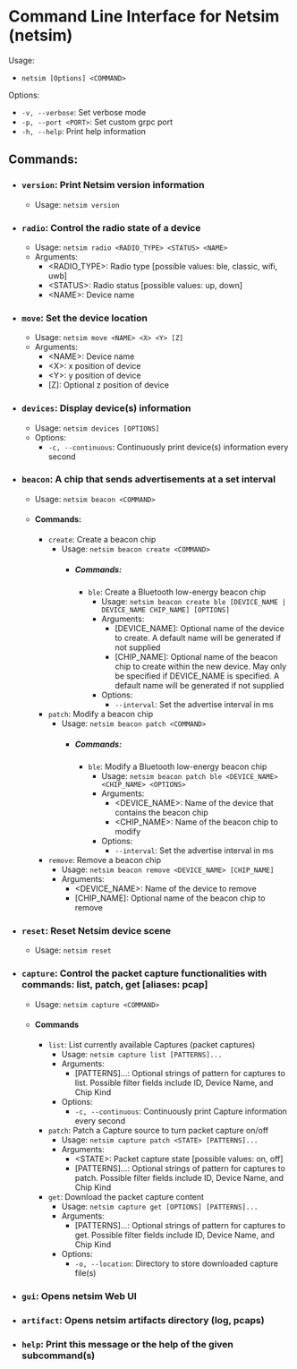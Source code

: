 # Command Line Interface for Netsim (netsim)

Usage:
* `netsim [Options] <COMMAND>`

Options:
* `-v, --verbose`: Set verbose mode
* `-p, --port <PORT>`: Set custom grpc port
* `-h, --help`:    Print help information

## Commands:
* ### `version`:    Print Netsim version information
    * Usage: `netsim version`
* ### `radio`:      Control the radio state of a device
    * Usage: `netsim radio <RADIO_TYPE> <STATUS> <NAME>`
    * Arguments:
        * \<RADIO_TYPE\>:   Radio type [possible values: ble, classic, wifi, uwb]
        * \<STATUS\>:       Radio status [possible values: up, down]
        * \<NAME\>:         Device name
* ### `move`:       Set the device location
    * Usage: `netsim move <NAME> <X> <Y> [Z]`
    * Arguments:
        * \<NAME\>:         Device name
        * \<X\>:            x position of device
        * \<Y\>:            y position of device
        * [Z]:              Optional z position of device
* ### `devices`:    Display device(s) information
    * Usage: `netsim devices [OPTIONS]`
    * Options:
        * `-c, --continuous`:    Continuously print device(s) information every second
* ### `beacon`: A chip that sends advertisements at a set interval
    * Usage: `netsim beacon <COMMAND>`
    * #### Commands:
        * `create`: Create a beacon chip
            * Usage: `netsim beacon create <COMMAND>`
                * ##### Commands:
                    * `ble`: Create a Bluetooth low-energy beacon chip
                        * Usage: `netsim beacon create ble [DEVICE_NAME | DEVICE_NAME CHIP_NAME] [OPTIONS]`
                        * Arguments:
                            * \[DEVICE_NAME\]: Optional name of the device to create. A default name will be generated if not supplied
                            * \[CHIP_NAME\]: Optional name of the beacon chip to create within the new device. May only be specified if DEVICE_NAME is specified. A default name will be generated if not supplied
                        * Options:
                            * `--interval`: Set the advertise interval in ms
        * `patch`: Modify a beacon chip
            * Usage: `netsim beacon patch <COMMAND>`
                * ##### Commands:
                    * `ble`: Modify a Bluetooth low-energy beacon chip
                        * Usage: `netsim beacon patch ble <DEVICE_NAME> <CHIP_NAME> <OPTIONS>`
                        * Arguments:
                            * \<DEVICE_NAME\>: Name of the device that contains the beacon chip
                            * \<CHIP_NAME\>: Name of the beacon chip to modify
                        * Options:
                            * `--interval`: Set the advertise interval in ms
        * `remove`: Remove a beacon chip
            * Usage: `netsim beacon remove <DEVICE_NAME> [CHIP_NAME]`
            * Arguments:
                * \<DEVICE_NAME\>: Name of the device to remove
                * \[CHIP_NAME\]: Optional name of the beacon chip to remove
* ### `reset`:      Reset Netsim device scene
    * Usage: `netsim reset`
* ### `capture`:       Control the packet capture functionalities with commands: list, patch, get [aliases: pcap]
    * Usage: `netsim capture <COMMAND>`
    * #### Commands
        * `list`:   List currently available Captures (packet captures)
            * Usage: `netsim capture list [PATTERNS]...`
            * Arguments:
                * [PATTERNS]...:    Optional strings of pattern for captures to list. Possible filter fields
                                    include ID, Device Name, and Chip Kind
            * Options:
                * `-c, --continuous`:    Continuously print Capture information every second
        * `patch`:  Patch a Capture source to turn packet capture on/off
            * Usage: `netsim capture patch <STATE> [PATTERNS]...`
            * Arguments:
                * \<STATE\>:        Packet capture state [possible values: on, off]
                * [PATTERNS]...:  Optional strings of pattern for captures to patch. Possible filter fields
                                    include ID, Device Name, and Chip Kind
        * `get`:    Download the packet capture content
            * Usage: `netsim capture get [OPTIONS] [PATTERNS]...`
            * Arguments:
                * [PATTERNS]...:    Optional strings of pattern for captures to get. Possible filter fields
                                    include ID, Device Name, and Chip Kind
            * Options:
                * `-o, --location`: Directory to store downloaded capture file(s)
* ### `gui`:        Opens netsim Web UI
* ### `artifact`:   Opens netsim artifacts directory (log, pcaps)
* ### `help`:       Print this message or the help of the given subcommand(s)
